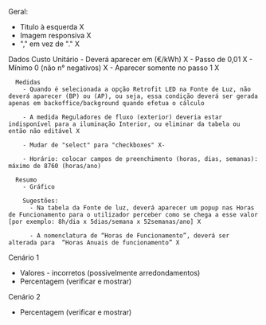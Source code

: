 Geral:
  - Titulo à esquerda X
  - Imagem responsiva X
  - "," em vez de "." X

  Dados
    Custo Unitário
      - Deverá aparecer em (€/kWh) X
      - Passo de 0,01 X
      - Mínimo 0 (não n° negativos) X
      - Aparecer somente no passo 1 X

      Medidas
        - Quando é selecionada a opção Retrofit LED na Fonte de Luz, não deverá aparecer (BP) ou (AP), ou seja, essa condição deverá ser gerada apenas em backoffice/background quando efetua o cálculo

        - A medida Reguladores de fluxo (exterior) deveria estar indisponível para a iluminação Interior, ou eliminar da tabela ou então não editável X

        - Mudar de "select" para "checkboxes" X-

        - Horário: colocar campos de preenchimento (horas, dias, semanas): máximo de 8760 (horas/ano)

      Resumo
        - Gráfico

        Sugestões:
          - Na tabela da Fonte de luz, deverá aparecer um popup nas Horas de Funcionamento para o utilizador perceber como se chega a esse valor [por exemplo: 8h/dia x 5dias/semana x 52semanas/ano] X

          - A nomenclatura de “Horas de Funcionamento”, deverá ser alterada para  “Horas Anuais de funcionamento” X

Cenário 1
  - Valores - incorretos (possivelmente arredondamentos)
  - Percentagem (verificar e mostrar)

Cenário 2
  - Percentagem (verificar e mostrar)
